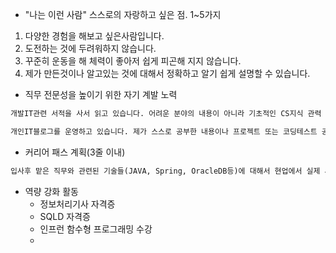 - "나는 이런 사람" 스스로의 자랑하고 싶은 점. 1~5가지
1. 다양한 경험을 해보고 싶은사람입니다.
2. 도전하는 것에 두려워하지 않습니다.
3. 꾸준히 운동을 해 체력이 좋아저 쉽게 피곤해 지지 않습니다. 
4. 제가 만든것이나 알고있는 것에 대해서 정확하고 알기 쉽게 설명할 수 있습니다.

- 직무 전문성을 높이기 위한 자기 계발 노력
```txt
개발IT관련 서적을 사서 읽고 있습니다. 어려운 분야의 내용이 아니라 기초적인 CS지식 관력 책을 읽으면서 어느 분야의 개발자와도 대화할 수 있도록 노력하고 있습니다. 또한 현재 JavaScript 온라인 스터디를 진행중입니다. 스터디 주제는 함수형 프로그래밍인데, 당장에 코틀린만 보더라도 함수형프로그래밍을 많이 사용하고 있고, 다른 언어에서도 함수형언어를 사용중에 있어 저 또한 함수형 프로그래밍에 익숙해지기 위해 스터디를 진행중입니다.

개인IT블로그를 운영하고 있습니다. 제가 스스로 공부한 내용이나 프로젝트 또는 코딩테스트 공부를 하면서 헷갈렸던 부분에 대해서 복습을 하기위해 블로그을 운영중 입니다.
```
- 커리어 패스 계획(3줄 이내)
```txt
입사후 맡은 직무와 관련된 기술들(JAVA, Spring, OracleDB등)에 대해서 현업에서 실제 사용하는 코딩 기술(대용량 처리, 대규모 현업)을 빠르게 익히고, 더 나아가 스스로 프로젝트를 기획, 요구사항 분석을 할 수 있을정도의 능력을 가질 수 있도록 하겠습니다. 
```
- 역량 강화 활동
    - 정보처리기사 자격증
    - SQLD 자격증
    - 인프런 함수형 프로그래밍 수강
    - 

